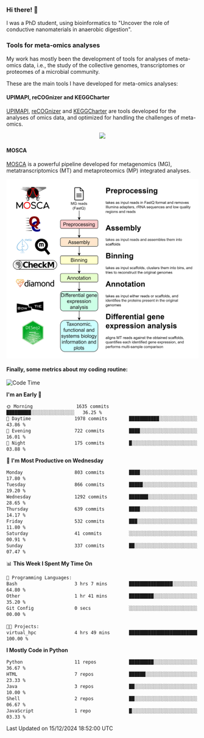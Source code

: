 ### Hi there! 👋

I was a PhD student, using bioinformatics to "Uncover the role of conductive nanomaterials in anaerobic digestion".

### Tools for meta-omics analyses

My work has mostly been the development of tools for analyses of meta-omics data, i.e., the study of the collective genomes, transcriptomes or proteomes of a microbial community.

These are the main tools I have developed for meta-omics analyses:

#### UPIMAPI, reCOGnizer and KEGGCharter

[UPIMAPI](https://github.com/iquasere/UPIMAPI), [reCOGnizer](https://github.com/iquasere/reCOGnizer) and [KEGGCharter](https://github.com/iquasere/KEGGCharter) are tools developed for the analyses of omics data, and optimized for handling the challenges of meta-omics.

<p align="center">
    <img src="assets/annotation_paper.png">
</p>

#### MOSCA

[MOSCA](https://github.com/iquasere/MOSCA) is a powerful pipeline developed for metagenomics (MG), metatranscriptomics (MT) and metaproteomics (MP) integrated analyses.

<p align="center">
    <img src="assets/mosca_workflow.png" align="center" width="700">
</p>


#### Finally, some metrics about my coding routine:

<!--START_SECTION:waka-->
![Code Time](http://img.shields.io/badge/Code%20Time-893%20hrs%2029%20mins-blue)

**I'm an Early 🐤** 

```text
🌞 Morning                1635 commits        █████████░░░░░░░░░░░░░░░░   36.25 % 
🌆 Daytime                1978 commits        ███████████░░░░░░░░░░░░░░   43.86 % 
🌃 Evening                722 commits         ████░░░░░░░░░░░░░░░░░░░░░   16.01 % 
🌙 Night                  175 commits         █░░░░░░░░░░░░░░░░░░░░░░░░   03.88 % 
```
📅 **I'm Most Productive on Wednesday** 

```text
Monday                   803 commits         ████░░░░░░░░░░░░░░░░░░░░░   17.80 % 
Tuesday                  866 commits         █████░░░░░░░░░░░░░░░░░░░░   19.20 % 
Wednesday                1292 commits        ███████░░░░░░░░░░░░░░░░░░   28.65 % 
Thursday                 639 commits         ████░░░░░░░░░░░░░░░░░░░░░   14.17 % 
Friday                   532 commits         ███░░░░░░░░░░░░░░░░░░░░░░   11.80 % 
Saturday                 41 commits          ░░░░░░░░░░░░░░░░░░░░░░░░░   00.91 % 
Sunday                   337 commits         ██░░░░░░░░░░░░░░░░░░░░░░░   07.47 % 
```


📊 **This Week I Spent My Time On** 

```text
💬 Programming Languages: 
Bash                     3 hrs 7 mins        ████████████████░░░░░░░░░   64.80 % 
Other                    1 hr 41 mins        █████████░░░░░░░░░░░░░░░░   35.20 % 
Git Config               0 secs              ░░░░░░░░░░░░░░░░░░░░░░░░░   00.00 % 

🐱‍💻 Projects: 
virtual_hpc              4 hrs 49 mins       █████████████████████████   100.00 % 
```

**I Mostly Code in Python** 

```text
Python                   11 repos            █████████░░░░░░░░░░░░░░░░   36.67 % 
HTML                     7 repos             ██████░░░░░░░░░░░░░░░░░░░   23.33 % 
Java                     3 repos             ██░░░░░░░░░░░░░░░░░░░░░░░   10.00 % 
Shell                    2 repos             ██░░░░░░░░░░░░░░░░░░░░░░░   06.67 % 
JavaScript               1 repo              █░░░░░░░░░░░░░░░░░░░░░░░░   03.33 % 
```




 Last Updated on 15/12/2024 18:52:00 UTC
<!--END_SECTION:waka-->
